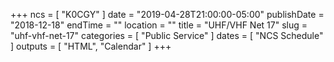 +++
ncs = [ "K0CGY" ]
date = "2019-04-28T21:00:00-05:00"
publishDate = "2018-12-18"
endTime = ""
location = ""
title = "UHF/VHF Net 17"
slug = "uhf-vhf-net-17"
categories = [ "Public Service" ]
dates = [ "NCS Schedule" ]
outputs = [ "HTML", "Calendar" ]
+++

